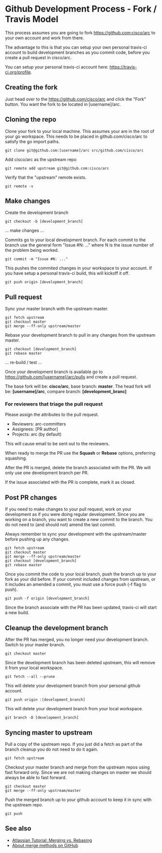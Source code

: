 # Github Development Process - Fork / Travis Model

This process assumes you are going to fork https://github.com:cisco/arc to your own account and
work from there.

The advantage to this is that you can setup your own personal travis-ci account to build development
branches as you commit code, before you create a pull request in cisco/arc.

You can setup your personal travis-ci account here: https://travis-ci.org/profile.


## Creating the fork

Just head over to the https://github.com/cisco/arc and click the "Fork" button. You want the fork to be located in [username]/arc.


## Cloning the repo

Clone your fork to your local machine. This assumes your are in the root of your go workspace.
This needs to be placed in github.com/cisco/arc to satisfy the go import paths.
```shell
git clone git@github.com:[username]/arc src/github.com/cisco/arc
```

Add cisco/arc as the upstream repo
```shell
git remote add upstream git@github.com:cisco/arc
```

Verify that the "upstream" remote exists.
```shell
git remote -v

```


## Make changes

Create the development branch
```shell
git checkout -b [development_branch]
```

... make changes ...

Commits go to your local development branch. For each commit to the branch use the
general form "Issue #N: ..." where N is the issue number of the problem being worked.
```shell
git commit -m "Issue #N: ..."
```

This pushes the commited changes in your workspace to your account.
If you have setup a personal travis-ci build, this will kickoff it off.
```shell
git push origin [development_branch]
```


## Pull request

Sync your master branch with the upstream master.
```shell
git fetch upstream
git checkout master
git merge --ff-only upstream/master
```

Rebase your development branch to pull in any changes from the upstream master.
```shell
git checkout [development_branch]
git rebase master
```

... re-build / test ...

Once your development branch is available go to https://github.com/[username]/arc/pulls and create a pull request.

The base fork will be: **cisco/arc**, base branch: **master**.
The head fork will be: **[username]/arc**, compare branch: **[development_branc]**

### For reviewers that triage the pull request

Please assign the attributes to the pull request.

- Reviewers: arc-committers
- Assignees: [PR author]
- Projects:  arc (by default)

This will cause email to be sent out to the reviewers.

When ready to merge the PR use the **Squash** or  **Rebase** options, preferring squashing.

After the PR is merged, delete the branch associated with the PR. We will only use one development branch per PR.

If the issue associated with the PR is complete, mark it as closed.


## Post PR changes

If you need to make changes to your pull request, work on your development as if you were doing regular development. Since you are working on a branch, you want to create a new commit to the branch. You do not need to (and should not) amend the last commit.


Always remember to sync your development with the upstream/master before pushing up any changes.
```shell
git fetch upstream
git checkout master
git merge --ff-only upstream/master
git checkout [development_branch]
git rebase master
```


Once you commit the code to your local branch, push the branch up to your fork as your did before.  If your commit included changes from upstream, or it includes an amended a commit, you must use a force push (-f flag to push).

```shell
git push -f origin [development_branch]
```

Since the branch associate with the PR has been updated, travis-ci will start a new build.


## Cleanup the development branch

After the PR has merged, you no longer need your development branch. Switch to your master branch.
```shell
git checkout master
```

Since the development branch has been deleted upstream, this will remove it from your local workspace.
```shell
git fetch --all --prune
```

This will delete your development branch from your personal github account.
```shell
git push origin :[development_branch]
```

This will delete your development branch from your local workspace.
```shell
git branch -D [development_branch]
```


## Syncing master to upstream

Pull a copy of the upstream repo. If you just did a fetch as part of the branch cleanup you do not need to do it again.
```shell
git fetch upstream
```

Checkout your master branch and merge from the upstream repos using fast forward only. Since we are not making changes on master we should always be able to fast forward.
```shell
git checkout master
git merge --ff-only upstream/master
```

Push the merged branch up to your github account to keep it in sync with the upstream repo.
```shell
git push
```

## See also

- [Atlassian Tutorial: Merging vs. Rebasing](https://www.atlassian.com/git/tutorials/merging-vs-rebasing)
- [About merge methods on GitHub](https://help.github.com/articles/about-merge-methods-on-github/)
